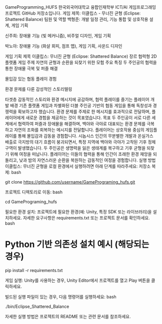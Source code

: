 GameProgramming_HUFS
한국외국어대학교 융합인재학부 ICT/AI 게임프로그래밍 프로젝트 GitHub 저장소입니다.
게임 제목: 이클립스 - 무너진 균형 (Eclipse: Shattered Balance)
팀원 및 역할
백형준: 개발 일정 관리, 기능 통합 및 상호작용 설계, 게임 기획

신주희: 장애물 기능 (빛 메커니즘), 비주얼 디자인, 게임 기획

박노아: 장애물 기능 (화살 회피, 점프 맵), 게임 기획, 사운드 디자인

게임 기획
제목
이클립스: 무너진 균형 (Eclipse: Shattered Balance)
장르
협력형 2D 플랫폼 게임
주제
자연의 균형과 순환을 되찾기 위한 모험
주요 특징
두 주인공의 협력을 통한 장애물 극복 및 퍼즐 해결

몰입감 있는 협동 플레이 경험

환경 문제를 다룬 감성적인 스토리텔링

타겟층
감동적인 스토리와 환경 메시지에 공감하며, 협력 플레이를 즐기는 플레이어
개발 배경
기존 플랫폼 게임과 차별화된 더블 주인공 기반의 협동 게임을 통해 독창성과 경쟁력을 확보하고자 했습니다. 환경 문제를 주제로 한 메시지를 효과적으로 전달하며, 플레이어에게 새로운 경험을 제공하는 것이 목표였습니다.
목표
두 주인공이 서로 다른 세계에서 협력하여 퍼즐과 장애물을 해결하며, 백야와 극야로 대표되는 환경 문제를 극복하고 자연의 조화를 회복하는 메시지를 전달합니다. 플레이어는 상호작용 중심의 게임플레이를 통해 몰입감과 감동을 경험합니다.
시놉시스
인간의 무분별한 개발과 온실가스 배출로 극지방의 대기 흐름이 붕괴되면서, 특정 지역에 백야와 극야가 고착된 기후 정체 구역이 발생했습니다. 두 주인공은 생명력을 잃은 생태계를 복구하고 기후 균형을 되찾기 위해 여정을 떠납니다. 플레이어는 이들의 협력을 통해 인간이 초래한 환경 재앙을 되돌리고, 낮과 밤의 자연스러운 순환을 복원하는 감동적인 여정을 경험합니다.
실행 방법
이클립스: 무너진 균형을 로컬 환경에서 실행하려면 아래 단계를 따라주세요:
저장소 복제:
bash

git clone https://github.com/username/GamePrograming_hufs.git

프로젝트 디렉토리로 이동:
bash

cd GamePrograming_hufs

필요한 환경 설치:
프로젝트에 필요한 환경(예: Unity, 특정 SDK 또는 라이브러리)을 설치하세요. 자세한 요구사항은 requirements.txt 또는 프로젝트 문서를 확인하세요.
bash

# Python 기반 의존성 설치 예시 (해당되는 경우)
pip install -r requirements.txt

게임 실행:
Unity를 사용하는 경우, Unity Editor에서 프로젝트를 열고 Play 버튼을 클릭하세요.

빌드된 실행 파일이 있는 경우, 다음 명령어를 실행하세요:
bash

./bin/Eclipse_Shattered_Balance

자세한 실행 방법은 프로젝트의 README 또는 관련 문서를 참조하세요.